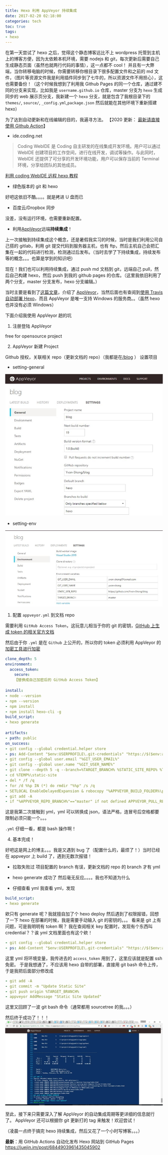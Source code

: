 ```yaml
---
title: Hexo 利用 AppVeyor 持续集成
date: 2017-02-20 02:18:00
categories: tech
toc: true
tags:
- hexo
---
```


在第一天尝试了 hexo 之后，觉得这个静态博客远比不上 wordpress 托管到主机上的博客方便，因为太依赖本机环境，需要 nodejs 和 git，每次更新后需要自己生成静态页面（虽然也就两行代码的事情），这一点都不 cool！
并且有一大弊端，当你转移电脑的时候，你需要转移你根目录下很多配置文件和之前的 md 文件，（图片等资源文件我是利用插件同步到了七牛的，所以资源文件不用担心），这也需要备份！（这个时候我想到了利用我 Github Pages 的同一个仓库，通过建不同的分支来实现，比如我是 `username.github.io` 仓库，master 分支为 `hexo` 生成同步的 web 展示页分支，我新建一个 `hexo` 分支，就是包含了我根目录下的 `themes/`, `source/`, `_config.yml`,`package.json` 然后就能在其他环境下重新搭建 hexo）

为了达到自动更新和在线编辑的目的，我遍寻方法。
【2020 更新： [最新请直接使用 Github Action](https://juejin.im/post/6844903961435045902)】                                 

<!-- more -->

- ide.coding.net

> Coding WebIDE 是 Coding 自主研发的在线集成开发环境。用户可以通过 WebIDE 创建项目的工作空间，进行在线开发，调试等操作。与此同时，WebIDE 还提供了可分享的开发环境功能，用户可以保存当前的 Terminal 环境，分享给团队的其他成员。

[利用 coding WebIDE 远程 hexo 教程](http://garth.im/2015/04/hexo-on-coding-net-webide/)

- 绿色版本的 git 和 hexo

好吧这依旧不酷。。。。就是拷进 U 盘而已

- 百度云/Dropbox 同步

没差，没有运行环境，也需要重新配置。

- 利用[AppVeyor](www.appveyor.com)远端**持续集成**！

上一次接触到持续集成这个概念，还是暑假我实习的时候，当时是我们利用公司自己搭的 gitlab，利用 git 提交代码到服务器主机，也有 ftp，然后主机自己会把汇集在一起的代码进行检测，检测通过后发布。（当时去学了下持续集成，持续发布等的概念。。。也算是学到的知识吧）

现在！我们也可以利用持续集成，通过 push md 文档到 git，远端自己 pull，然后自己构建 hexo，然后 push 到我的 github pages 的仓库。（这里我依旧利用了两个分支，master 分支发布，hexo 分支编辑。）

当时主要是看到了[这篇文章](https://formulahendry.github.io/2016/12/04/hexo-ci/)，介绍了 [AppVeyor](www.appveyor.com)，当然后面也有查阅到[使用 Travis 自动部署 Hexo](http://www.jianshu.com/p/fff7b3384f46)，而且 AppVeyor 是唯一支持 Windows 的服务商。。（虽然 hexo 也并没有必须 Windows）

下面介绍我使用 AppVeyor 趟的坑

1. 注册登陆 AppVeyor

free for opensource project

2. AppVeyor 新建 Project

Github 授权，关联相关 repo（更新文档的 repo）（我都是在[/blog](http://github.com/yvonshong/blog) ）
设置项目

- setting-general

![](https://raw.githubusercontent.com/yvonshong/picbed/master/6b2f6355ly1fyo5hpfrsej20k40i0gm6.jpg)

- setting-env

![](https://raw.githubusercontent.com/yvonshong/picbed/master/6b2f6355ly1fyo5hpebl2j20ps0cdgm4.jpg)

1. 配置 `appveyor.yml` 到文档 repo

需要利用 `GitHub Access Token`，这玩意儿相当于你的 git 的密钥，[GitHub 上生成 token 的相关官方文档](https://help.github.com/articles/creating-an-access-token-for-command-line-use/)

然后由于你 `.yml` 是在 `Github` 上公开的，所以你的 token 必须利用 AppVeyor 的[加密工具进行加密](https://ci.appveyor.com/tools/encrypt)

```yml
clone_depth: 5
environment:
  access_token:
    secure: 
    【替换成自己加密后的 GitHub Access Token】

install:
- node --version
- npm --version
- npm install
- npm install hexo-cli -g
build_script:
- hexo generate

artifacts:
- path: public
on_success:
- git config --global credential.helper store
- ps: Add-Content "$env:USERPROFILE\.git-credentials" "https://$($env:access_token):x-oauth-basic@github.com`n"
- git config --global user.email "%GIT_USER_EMAIL%"
- git config --global user.name "%GIT_USER_NAME%"
- git clone --depth 5 -q --branch=%TARGET_BRANCH% %STATIC_SITE_REPO% %TEMP%\static-site
- cd %TEMP%\static-site
- del * /f /q
- for /d %%p IN (*) do rmdir "%%p" /s /q
- SETLOCAL EnableDelayedExpansion & robocopy "%APPVEYOR_BUILD_FOLDER%\public" "%TEMP%\static-site" /e & IF !ERRORLEVEL! EQU 1 (exit 0) ELSE (IF !ERRORLEVEL! EQU 3 (exit 0) ELSE (exit 1))
- git add -A
- if "%APPVEYOR_REPO_BRANCH%"=="master" if not defined APPVEYOR_PULL_REQUEST_NUMBER (git diff --quiet --exit-code --cached || git commit -m "Update Static Site" && git push origin %TARGET_BRANCH% && appveyor AddMessage "Static Site Updated")
```

这是我第二次接触到 yml，yml 可以转换成 json，语法严格，连冒号后空格都要限制必须只能一个。。。

`.yml` 仔细一看，都是 bash 操作啊！

4. 基本完成！

好吧这是网上的博主。。。我是又遇到 bug 了（配置什么的，最烦了！）当时已经在 appveyor 上 build 了，遇到无数次报错！

- 拉取失败过
项目配置的 branch 有误，更新文档的 repo 的 branch 才有 yml 

- hexo generate 成功了
然后毫无反应。。。。我也不知道为什么

- 仔细查看 yml
我查看 yml，发现
```yml
build_script:
- hexo generate
```

欸只有 generate 呢？我就擅自加了个 hexo deploy
然后遇到了权限报错，回想了一下 hexo 在部署的时候，我是需要手动输入 git 的密钥的。。。
看来是 git 上有问题，可是我明明有 token 啊？
我在查阅相关 key 配置时，发现有个东西叫 credential？？诶 yml 文档里面也有这个欸！

```yml
- git config --global credential.helper store
- ps: Add-Content "$env:USERPROFILE\.git-credentials" "https://$($env:access_token):x-oauth-basic@github.com`n"
```
这里 yml 将环境变量，我传进去的 `access_token` 用到了，这里应该就是配置 ssh 免密。
于是我想通了，不应该用 hexo 自带的部署，直接用 git bash 命令上传，于是我把后面部分修改成

```yml
- git add -A
- git commit -m "Update Static Site" 
- git push origin %TARGET_BRANCH%
- appveyor AddMessage "Static Site Updated"
```
这里又回顾了一波 git bash 命令（通常都用 sourcetree 的我。。。）

然后终于成功了！！！
![](https://raw.githubusercontent.com/yvonshong/picbed/master/6b2f6355ly1fyo5hpgj8sj211y0kgmzv.jpg)

至此，接下来只需要深入了解 AppVeyor 的自动集成周期等更详细的信息就行了。
AppVeyor 还可以根据你 git 更新打的 tag 来触发！欢迎尝试！

（凌晨一点终于搞完 hexo 持续集成，然后又花了一个小时写博客。。。）

**最新**：用 GitHub Actions 自动化发布 Hexo 网站到 GitHub Pages https://juejin.im/post/6844903961435045902
                                              